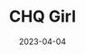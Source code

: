 ---
title: CHQ Girl
image: assets/post-images/2023/image4.png
date: 2023-04-04
link: https://pixiv.net
---